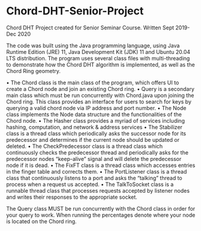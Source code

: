 # Chord-DHT-Senior-Project
Chord DHT Project created for Senior Seminar Course. Written Sept 2019-Dec 2020

The code was built using the Java programming language, using Java Runtime Edition (JRE) 11, Java Development Kit (JDK) 11 and Ubuntu 20.04 LTS distribution. The program uses several class files with multi-threading to demonstrate how the Chord DHT algorithm is implemented, as well as the Chord Ring geometry. 

•	The Chord class is the main class of the program, which offers UI to create a Chord node and join an existing Chord ring.
•	Query is a secondary main class which must be run concurrently with Chord.java upon joining the Chord ring. This class provides an interface for users to search for keys by querying a valid chord node via IP address and port number.
•	The Node class implements the Node data structure and the functionalities of the Chord node.
•	The Hasher class provides a myriad of services including hashing, computation, and network & address services
•	The Stabilizer class is a thread class which periodically asks the successor node for its predecessor and determines if the current node should be updated or deleted.
•	The CheckPredecessor class is a thread class which continuously checks the predecessor thread and periodically asks for the predecessor nodes “keep-alive” signal and will delete the predecessor node if it is dead.
•	The FixFT class is a thread class which accesses entries in the finger table and corrects them.
•	The PortListener class is a thread class that continuously listens to a port and asks the “talking” thread to process when a request us accepted.
•	The TalkToSocket class is a runnable thread class that processes requests accepted by listener nodes and writes their responses to the appropriate socket.

The Query class MUST be run concurrently with the Chord class in order for your query to work.
When running the percentages denote where your node is located on the Chord ring.
